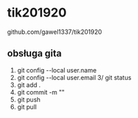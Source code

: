 # tik201920

github.com/gawel1337/tik201920


## obsługa gita
1) git config --local user.name 
2) git config --local user.email 
3/ git status
4) git add .
5) git commit -m ""
6) git push 
7) git pull

